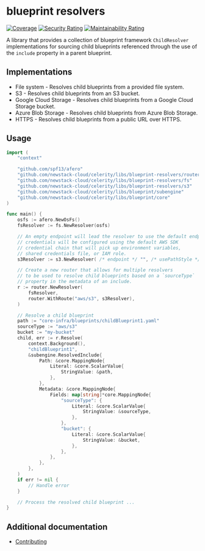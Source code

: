 # blueprint resolvers

[![Coverage](https://sonarcloud.io/api/project_badges/measure?project=newstack-cloud_celerity-blueprint-resolvers&metric=coverage)](https://sonarcloud.io/summary/new_code?id=newstack-cloud_celerity-blueprint-resolvers)
[![Security Rating](https://sonarcloud.io/api/project_badges/measure?project=newstack-cloud_celerity-blueprint-resolvers&metric=security_rating)](https://sonarcloud.io/summary/new_code?id=newstack-cloud_celerity-blueprint-resolvers)
[![Maintainability Rating](https://sonarcloud.io/api/project_badges/measure?project=newstack-cloud_celerity-blueprint-resolvers&metric=sqale_rating)](https://sonarcloud.io/summary/new_code?id=newstack-cloud_celerity-blueprint-resolvers)

A library that provides a collection of blueprint framework `ChildResolver` implementations for sourcing child blueprints referenced through the use of the `include` property in a parent blueprint.

## Implementations

- File system - Resolves child blueprints from a provided file system.
- S3 - Resolves child blueprints from an S3 bucket.
- Google Cloud Storage - Resolves child blueprints from a Google Cloud Storage bucket.
- Azure Blob Storage - Resolves child blueprints from Azure Blob Storage.
- HTTPS - Resolves child blueprints from a public URL over HTTPS.

## Usage

```go
import (
    "context"

	"github.com/spf13/afero"
    "github.com/newstack-cloud/celerity/libs/blueprint-resolvers/router"
    "github.com/newstack-cloud/celerity/libs/blueprint-resolvers/fs"
    "github.com/newstack-cloud/celerity/libs/blueprint-resolvers/s3"
    "github.com/newstack-cloud/celerity/libs/blueprint/subengine"
    "github.com/newstack-cloud/celerity/libs/blueprint/core"
)

func main() {
    osfs := afero.NewOsFs()
    fsResolver := fs.NewResolver(osfs)

    // An empty endpoint will lead the resolver to use the default endpoint,
    // credentials will be configured using the default AWS SDK
    // credential chain that will pick up environment variables,
    // shared credentials file, or IAM role.
    s3Resolver := s3.NewResolver( /* endpoint */ "", /* usePathStyle */ false)

    // Create a new router that allows for multiple resolvers
    // to be used to resolve child blueprints based on a `sourceType`
    // property in the metadata of an include.
    r := router.NewResolver(
        fsResolver,
        router.WithRoute("aws/s3", s3Resolver),
    )

    // Resolve a child blueprint
    path := "core-infra/blueprints/childBlueprint1.yaml"
    sourceType := "aws/s3"
    bucket := "my-bucket"
    child, err := r.Resolve(
        context.Background(),
        "childBlueprint1",
        &subengine.ResolvedInclude{
            Path: &core.MappingNode{
                Literal: &core.ScalarValue{
                    StringValue: &path,
                },
            },
            Metadata: &core.MappingNode{
                Fields: map[string]*core.MappingNode{
                    "sourceType": {
                        Literal: &core.ScalarValue{
                            StringValue: &sourceType,
                        },
                    },
                    "bucket": {
                        Literal: &core.ScalarValue{
                            StringValue: &bucket,
                        },
                    },
                },
            },
        },
    )
    if err != nil {
        // Handle error
    }

    // Process the resolved child blueprint ...
}
```

## Additional documentation

- [Contributing](docs/CONTRIBUTING.md)
